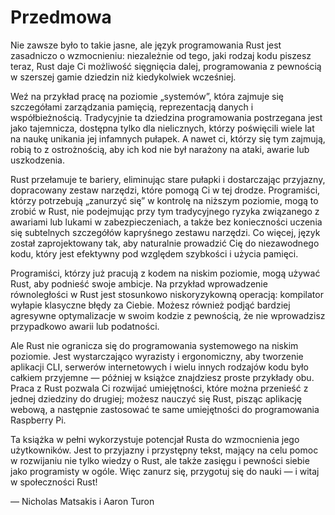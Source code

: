 # Przedmowa

Nie zawsze było to takie jasne, ale język programowania Rust jest zasadniczo o wzmocnieniu: niezależnie od tego, jaki rodzaj kodu piszesz teraz, Rust daje Ci możliwość sięgnięcia dalej, programowania z pewnością w szerszej gamie dziedzin niż kiedykolwiek wcześniej.

Weź na przykład pracę na poziomie „systemów”, która zajmuje się szczegółami zarządzania pamięcią, reprezentacją danych i współbieżnością. Tradycyjnie ta dziedzina programowania postrzegana jest jako tajemnicza, dostępna tylko dla nielicznych, którzy poświęcili wiele lat na naukę unikania jej infamnych pułapek. A nawet ci, którzy się tym zajmują, robią to z ostrożnością, aby ich kod nie był narażony na ataki, awarie lub uszkodzenia.

Rust przełamuje te bariery, eliminując stare pułapki i dostarczając przyjazny, dopracowany zestaw narzędzi, które pomogą Ci w tej drodze. Programiści, którzy potrzebują „zanurzyć się” w kontrolę na niższym poziomie, mogą to zrobić w Rust, nie podejmując przy tym tradycyjnego ryzyka związanego z awariami lub lukami w zabezpieczeniach, a także bez konieczności uczenia się subtelnych szczegółów kapryśnego zestawu narzędzi. Co więcej, język został zaprojektowany tak, aby naturalnie prowadzić Cię do niezawodnego kodu, który jest efektywny pod względem szybkości i użycia pamięci.

Programiści, którzy już pracują z kodem na niskim poziomie, mogą używać Rust, aby podnieść swoje ambicje. Na przykład wprowadzenie równoległości w Rust jest stosunkowo niskoryzykowną operacją: kompilator wyłapie klasyczne błędy za Ciebie. Możesz również podjąć bardziej agresywne optymalizacje w swoim kodzie z pewnością, że nie wprowadzisz przypadkowo awarii lub podatności.

Ale Rust nie ogranicza się do programowania systemowego na niskim poziomie. Jest wystarczająco wyrazisty i ergonomiczny, aby tworzenie aplikacji CLI, serwerów internetowych i wielu innych rodzajów kodu było całkiem przyjemne — później w książce znajdziesz proste przykłady obu. Praca z Rust pozwala Ci rozwijać umiejętności, które można przenieść z jednej dziedziny do drugiej; możesz nauczyć się Rust, pisząc aplikację webową, a następnie zastosować te same umiejętności do programowania Raspberry Pi.

Ta książka w pełni wykorzystuje potencjał Rusta do wzmocnienia jego użytkowników. Jest to przyjazny i przystępny tekst, mający na celu pomoc w rozwijaniu nie tylko wiedzy o Rust, ale także zasięgu i pewności siebie jako programisty w ogóle. Więc zanurz się, przygotuj się do nauki — i witaj w społeczności Rust!

— Nicholas Matsakis i Aaron Turon
